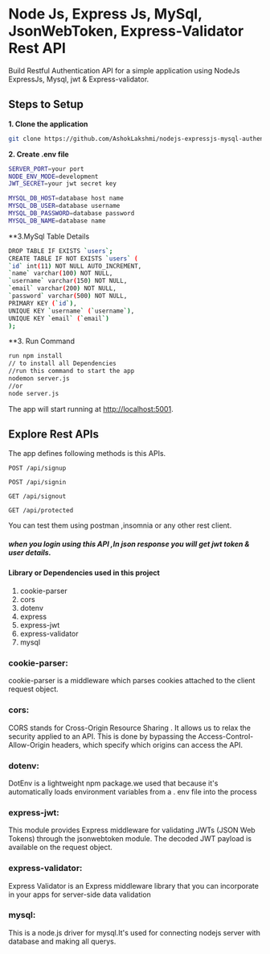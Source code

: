 # Node Js, Express Js, MySql, JsonWebToken, Express-Validator Rest API 

Build Restful Authentication API for a simple application using NodeJs ExpressJs, Mysql, jwt & Express-validator.

## Steps to Setup

**1. Clone the application**

```bash
git clone https://github.com/AshokLakshmi/nodejs-expressjs-mysql-authentication--rest-api.git
```

**2. Create .env file**
```bash
SERVER_PORT=your port 
NODE_ENV_MODE=development 
JWT_SECRET=your jwt secret key 

MYSQL_DB_HOST=database host name 
MYSQL_DB_USER=database username 
MYSQL_DB_PASSWORD=database password 
MYSQL_DB_NAME=database name
```
**3.MySql Table Details
  ```bash
  DROP TABLE IF EXISTS `users`;
  CREATE TABLE IF NOT EXISTS `users` (
  `id` int(11) NOT NULL AUTO_INCREMENT,
  `name` varchar(100) NOT NULL,
  `username` varchar(150) NOT NULL,
  `email` varchar(200) NOT NULL,
  `password` varchar(500) NOT NULL,
  PRIMARY KEY (`id`),
  UNIQUE KEY `username` (`username`),
  UNIQUE KEY `email` (`email`)
);
  ```
**3. Run Command
```bash
run npm install
// to install all Dependencies
//run this command to start the app
nodemon server.js 
//or
node server.js

```

The app will start running at <http://localhost:5001>.

## Explore Rest APIs

The app defines following methods is this APIs.
    
    POST /api/signup
    
    POST /api/signin
    
    GET /api/signout
    
    GET /api/protected

You can test them using postman ,insomnia or any other rest client.

##### when you login using this API ,In json response you will get jwt token & user details.

#### Library or Dependencies used in this project

1.  cookie-parser
2.  cors
3.  dotenv
4.  express
5.  express-jwt
6.  express-validator
7.  mysql

### cookie-parser:

cookie-parser is a middleware which parses cookies attached to the client request object.

### cors:

CORS stands for Cross-Origin Resource Sharing . It allows us to relax the security applied to an API. This is done by bypassing the Access-Control-Allow-Origin headers, which specify which origins can access the API.

### dotenv:

DotEnv is a lightweight npm package.we used that because it's automatically loads environment variables from a . env file into the process

### express-jwt:

This module provides Express middleware for validating JWTs (JSON Web Tokens) through the jsonwebtoken module. The decoded JWT payload is available on the request object.

### express-validator:

Express Validator is an Express middleware library that you can incorporate in your apps for server-side data validation

### mysql:

This is a node.js driver for mysql.It's used for connecting nodejs server with database and making all querys.


